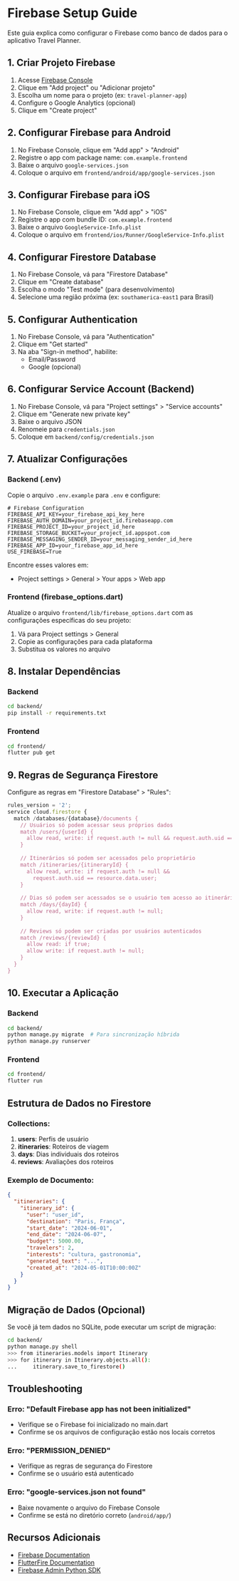 # Firebase Setup Guide

Este guia explica como configurar o Firebase como banco de dados para o aplicativo Travel Planner.

## 1. Criar Projeto Firebase

1. Acesse [Firebase Console](https://console.firebase.google.com/)
2. Clique em "Add project" ou "Adicionar projeto"
3. Escolha um nome para o projeto (ex: `travel-planner-app`)
4. Configure o Google Analytics (opcional)
5. Clique em "Create project"

## 2. Configurar Firebase para Android

1. No Firebase Console, clique em "Add app" > "Android"
2. Registre o app com package name: `com.example.frontend`
3. Baixe o arquivo `google-services.json`
4. Coloque o arquivo em `frontend/android/app/google-services.json`

## 3. Configurar Firebase para iOS

1. No Firebase Console, clique em "Add app" > "iOS"
2. Registre o app com bundle ID: `com.example.frontend`
3. Baixe o arquivo `GoogleService-Info.plist`
4. Coloque o arquivo em `frontend/ios/Runner/GoogleService-Info.plist`

## 4. Configurar Firestore Database

1. No Firebase Console, vá para "Firestore Database"
2. Clique em "Create database"
3. Escolha o modo "Test mode" (para desenvolvimento)
4. Selecione uma região próxima (ex: `southamerica-east1` para Brasil)

## 5. Configurar Authentication

1. No Firebase Console, vá para "Authentication"
2. Clique em "Get started"
3. Na aba "Sign-in method", habilite:
   - Email/Password
   - Google (opcional)

## 6. Configurar Service Account (Backend)

1. No Firebase Console, vá para "Project settings" > "Service accounts"
2. Clique em "Generate new private key"
3. Baixe o arquivo JSON
4. Renomeie para `credentials.json`
5. Coloque em `backend/config/credentials.json`

## 7. Atualizar Configurações

### Backend (.env)

Copie o arquivo `.env.example` para `.env` e configure:

```env
# Firebase Configuration
FIREBASE_API_KEY=your_firebase_api_key_here
FIREBASE_AUTH_DOMAIN=your_project_id.firebaseapp.com
FIREBASE_PROJECT_ID=your_project_id_here
FIREBASE_STORAGE_BUCKET=your_project_id.appspot.com
FIREBASE_MESSAGING_SENDER_ID=your_messaging_sender_id_here
FIREBASE_APP_ID=your_firebase_app_id_here
USE_FIREBASE=True
```

Encontre esses valores em:
- Project settings > General > Your apps > Web app

### Frontend (firebase_options.dart)

Atualize o arquivo `frontend/lib/firebase_options.dart` com as configurações específicas do seu projeto:

1. Vá para Project settings > General
2. Copie as configurações para cada plataforma
3. Substitua os valores no arquivo

## 8. Instalar Dependências

### Backend
```bash
cd backend/
pip install -r requirements.txt
```

### Frontend
```bash
cd frontend/
flutter pub get
```

## 9. Regras de Segurança Firestore

Configure as regras em "Firestore Database" > "Rules":

```javascript
rules_version = '2';
service cloud.firestore {
  match /databases/{database}/documents {
    // Usuários só podem acessar seus próprios dados
    match /users/{userId} {
      allow read, write: if request.auth != null && request.auth.uid == userId;
    }
    
    // Itinerários só podem ser acessados pelo proprietário
    match /itineraries/{itineraryId} {
      allow read, write: if request.auth != null && 
        request.auth.uid == resource.data.user;
    }
    
    // Dias só podem ser acessados se o usuário tem acesso ao itinerário
    match /days/{dayId} {
      allow read, write: if request.auth != null;
    }
    
    // Reviews só podem ser criadas por usuários autenticados
    match /reviews/{reviewId} {
      allow read: if true;
      allow write: if request.auth != null;
    }
  }
}
```

## 10. Executar a Aplicação

### Backend
```bash
cd backend/
python manage.py migrate  # Para sincronização híbrida
python manage.py runserver
```

### Frontend
```bash
cd frontend/
flutter run
```

## Estrutura de Dados no Firestore

### Collections:

1. **users**: Perfis de usuário
2. **itineraries**: Roteiros de viagem
3. **days**: Dias individuais dos roteiros
4. **reviews**: Avaliações dos roteiros

### Exemplo de Documento:

```json
{
  "itineraries": {
    "itinerary_id": {
      "user": "user_id",
      "destination": "Paris, França",
      "start_date": "2024-06-01",
      "end_date": "2024-06-07",
      "budget": 5000.00,
      "travelers": 2,
      "interests": "cultura, gastronomia",
      "generated_text": "...",
      "created_at": "2024-05-01T10:00:00Z"
    }
  }
}
```

## Migração de Dados (Opcional)

Se você já tem dados no SQLite, pode executar um script de migração:

```bash
cd backend/
python manage.py shell
>>> from itineraries.models import Itinerary
>>> for itinerary in Itinerary.objects.all():
...     itinerary.save_to_firestore()
```

## Troubleshooting

### Erro: "Default Firebase app has not been initialized"
- Verifique se o Firebase foi inicializado no main.dart
- Confirme se os arquivos de configuração estão nos locais corretos

### Erro: "PERMISSION_DENIED"
- Verifique as regras de segurança do Firestore
- Confirme se o usuário está autenticado

### Erro: "google-services.json not found"
- Baixe novamente o arquivo do Firebase Console
- Confirme se está no diretório correto (`android/app/`)

## Recursos Adicionais

- [Firebase Documentation](https://firebase.google.com/docs)
- [FlutterFire Documentation](https://firebase.flutter.dev/)
- [Firebase Admin Python SDK](https://firebase.google.com/docs/admin/setup)